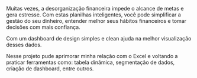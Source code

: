 Muitas vezes, a desorganização financeira impede o alcance de metas e gera estresse. Com estas planilhas inteligentes, você pode simplificar a gestão do seu dinheiro, entender melhor seus hábitos financeiros e tomar decisões com mais confiança.

Com um dashboard de design simples e clean ajuda na melhor visualização desses dados. 

Nesse projeto pude aprimorar minha relação com o Excel e voltando a praticar ferramentas como: tabela dinâmica, segmentação de dados, criação de dashboard, entre outros.
